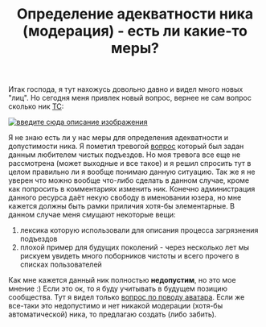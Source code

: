 ﻿---
title: "Определение адекватности ника (модерация) - есть ли какие-то меры?"
se.owner.user_id: 238742
se.owner.display_name: "Andrew"
se.owner.link: "https://ru.meta.stackoverflow.com/users/238742/andrew"
se.link: "https://ru.meta.stackoverflow.com/questions/10988/%d0%9e%d0%bf%d1%80%d0%b5%d0%b4%d0%b5%d0%bb%d0%b5%d0%bd%d0%b8%d0%b5-%d0%b0%d0%b4%d0%b5%d0%ba%d0%b2%d0%b0%d1%82%d0%bd%d0%be%d1%81%d1%82%d0%b8-%d0%bd%d0%b8%d0%ba%d0%b0-%d0%bc%d0%be%d0%b4%d0%b5%d1%80%d0%b0%d1%86%d0%b8%d1%8f-%d0%b5%d1%81%d1%82%d1%8c-%d0%bb%d0%b8-%d0%ba%d0%b0%d0%ba%d0%b8%d0%b5-%d1%82%d0%be-%d0%bc%d0%b5%d1%80%d1%8b"
se.question_id: 10988
se.post_type: question
---
<p>Итак господа, я тут нахожусь довольно давно и видел много новых &quot;лиц&quot;. Но сегодня меня привлек новый вопрос, вернее не сам вопрос сколько ник <a href="https://ru.stackoverflow.com/users/407790/%D0%9E%D0%B1%D0%B0%D0%BC%D0%B0%D0%A5%D0%B2%D0%B0%D1%82%D0%B8%D1%82%D0%A1%D1%81%D0%B0%D1%82%D1%8C%D0%92%D0%9F%D0%BE%D0%B4%D1%8A%D0%B5%D0%B7%D0%B4%D0%B0%D1%85">ТС</a>:</p>
<p><a href="https://i.stack.imgur.com/7quq4.png" rel="nofollow noreferrer"><img src="https://i.stack.imgur.com/7quq4.png" alt="введите сюда описание изображения" /></a></p>
<p>Я не знаю есть ли у нас меры для определения адекватности и допустимости ника. Я пометил тревогой <a href="https://ru.stackoverflow.com/questions/1197999/process-unexpectedly-exit-%D0%BE%D1%88%D0%B8%D0%B1%D0%BA%D0%B0-%D0%B2-android-studio-%D0%9A%D0%B0%D0%BA-%D0%B8%D1%81%D0%BF%D1%80%D0%B0%D0%B2%D0%B8%D1%82%D1%8C">вопрос</a> который был задан данным любителем чистых подъездов. Но моя тревога все еще не рассмотрена (может выходные и все такое) и я решил спросить тут в целом правильно ли я вообще понимаю данную ситуацию. Так же я не уверен что можно вообще что-либо сделать в данном случае, кроме как попросить в комментариях изменить ник. Конечно администрация данного ресурса даёт некую свободу в именовании юзера, но мне кажется должны быть рамки приличия хотя-бы элементарные. В данном случае меня смущают некоторые вещи:</p>
<ol>
<li>лексика которую использовали для описания процесса загрязнения подъездов</li>
<li>плохой пример для будущих поколений - через несколько лет мы рискуем увидеть много поборников чистоты и всего прочего в списках пользователей</li>
</ol>
<p>Как мне кажется данный ник полностью <strong>недопустим</strong>, но это мое мнение :) Если это ок, то я буду учитывать в будущем позицию сообщества. Тут я видел только <a href="https://ru.meta.stackoverflow.com/questions/9908/%D0%95%D1%81%D1%82%D1%8C-%D0%BB%D0%B8-%D0%B7%D0%B0%D0%BF%D1%80%D0%B5%D1%82-%D0%BD%D0%B0-%D0%BE%D0%BF%D1%80%D0%B5%D0%B4%D0%B5%D0%BB%D1%91%D0%BD%D0%BD%D1%8B%D0%B5-%D0%B0%D0%B2%D0%B0%D1%82%D0%B0%D1%80%D0%BA%D0%B8">вопрос по поводу аватара</a>. Если же все-таки это недопустимо и нет никакой модерации (хотя-бы автоматической) ника, то предлагаю создать (либо забить).</p>
